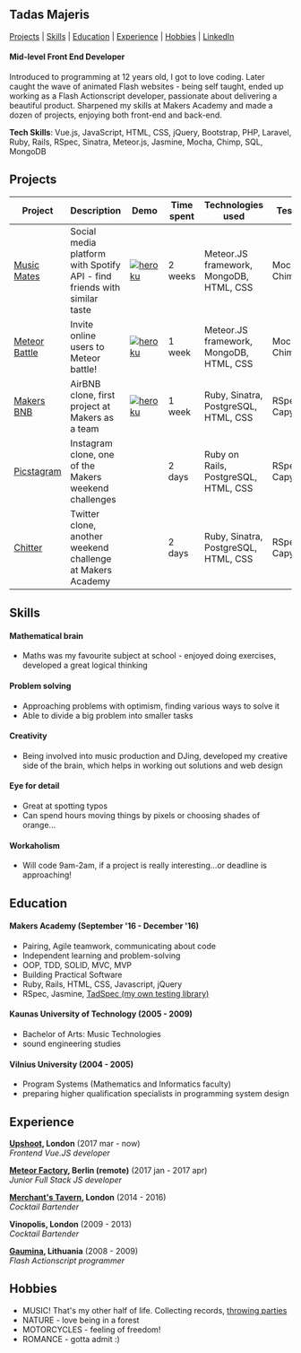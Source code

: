 ## Tadas Majeris

[Projects](#projects) | [Skills](#skills) | [Education](#education) | [Experience](#experience) | [Hobbies](#hobbies) | [LinkedIn][99]

#### Mid-level Front End Developer

Introduced to programming at 12 years old, I got to love coding. Later caught the wave of animated Flash websites - being self taught, ended up working as a Flash Actionscript developer, passionate about delivering a beautiful product.
Sharpened my skills at Makers Academy and made a dozen of projects, enjoying both front-end and back-end.

**Tech Skills**: Vue.js, JavaScript, HTML, CSS, jQuery, Bootstrap, PHP, Laravel, Ruby, Rails, RSpec, Sinatra, Meteor.js, Jasmine, Mocha, Chimp, SQL, MongoDB

## Projects

Project | Description | Demo | Time spent | Technologies used | Testing
--- | --- | --- | --- | --- | ---
[Music Mates][1] | Social media platform with Spotify API - find friends with similar taste | [![heroku][0]][1.] | 2 weeks | Meteor.JS framework, MongoDB, HTML, CSS | Mocha, Chimp
[Meteor Battle][2]| Invite online users to Meteor battle! | [![heroku][0]][2.] | 1 week | Meteor.JS framework, MongoDB, HTML, CSS | Mocha, Chimp
[Makers BNB][3]| AirBNB clone, first project at Makers as a team | [![heroku][0]][3.] | 1 week | Ruby, Sinatra, PostgreSQL, HTML, CSS | RSpec, Capybara
[Picstagram][4]| Instagram clone, one of the Makers weekend challenges |  | 2 days | Ruby on Rails, PostgreSQL, HTML, CSS | RSpec, Capybara
[Chitter][5]| Twitter clone, another weekend challenge at Makers Academy |  | 2 days | Ruby, Sinatra, PostgreSQL, HTML, CSS | RSpec, Capybara

## Skills

#### Mathematical brain

- Maths was my favourite subject at school - enjoyed doing exercises, developed a great logical thinking

#### Problem solving

- Approaching problems with optimism, finding various ways to solve it
- Able to divide a big problem into smaller tasks

#### Creativity

- Being involved into music production and DJing, developed my creative side of the brain, which helps in working out solutions and web design

#### Eye for detail

- Great at spotting typos
- Can spend hours moving things by pixels or choosing shades of orange...

#### Workaholism

- Will code 9am-2am, if a project is really interesting...or deadline is approaching!

## Education

#### Makers Academy (September '16 - December '16)

- Pairing, Agile teamwork, communicating about code
- Independent learning and problem-solving
- OOP, TDD, SOLID, MVC, MVP
- Building Practical Software
- Ruby, Rails, HTML, CSS, Javascript, jQuery
- RSpec, Jasmine, [TadSpec (my own testing library)](https://github.com/tadasmajeris/tadspec)

#### Kaunas University of Technology (2005 - 2009)

- Bachelor of Arts: Music Technologies
- sound engineering studies

#### Vilnius University (2004 - 2005)

- Program Systems (Mathematics and Informatics faculty)
- preparing higher qualification specialists in programming system design

## Experience

**[Upshoot](https://www.upshoot.co.uk/), London** (2017 mar - now)    
*Frontend Vue.JS developer*

**[Meteor Factory](http://meteorfactory.io/), Berlin (remote)** (2017 jan - 2017 apr)    
*Junior Full Stack JS developer*

**[Merchant's Tavern](http://www.merchantstavern.co.uk/), London** (2014 - 2016)    
*Cocktail Bartender*

**Vinopolis, London** (2009 - 2013)    
*Cocktail Bartender*

**[Gaumina](https://www.gaumina.lt/index.php?lang=2), Lithuania** (2008 - 2009)   
*Flash Actionscript programmer*  

## Hobbies

- MUSIC! That's my other half of life. Collecting records, [throwing parties](https://www.residentadvisor.net/promoter.aspx?id=51176)
- NATURE - love being in a forest
- MOTORCYCLES - feeling of freedom!
- ROMANCE - gotta admit :)

[0]: https://dl.dropboxusercontent.com/u/99213524/heroku.png
[1]: https://github.com/tadasmajeris/music_mates
[1.]: http://music-mates.herokuapp.com
[2]: https://github.com/tadasmajeris/meteorBattle
[2.]: https://fast-gorge-84406.herokuapp.com
[3]: https://github.com/tadasmajeris/BNB
[3.]: http://team3bnb.herokuapp.com
[4]: https://github.com/tadasmajeris/instagram-challenge
[5]: https://github.com/tadasmajeris/chitter-challenge

[99]: https://www.linkedin.com/in/tadas-majeris-97929749
